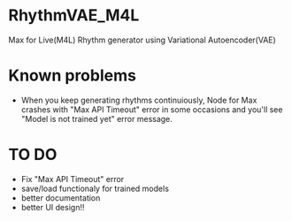 # RhythmVAE_M4L
Max for Live(M4L) Rhythm generator using Variational Autoencoder(VAE) 


# Known problems
- When you keep generating rhythms continuiously, Node for Max crashes with "Max API Timeout" error in some occasions and you'll see "Model is not trained yet" error message.

# TO DO
- Fix "Max API Timeout" error
- save/load functionaly for trained models  
- better documentation
- better UI design!!
